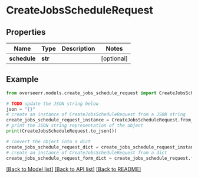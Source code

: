 # CreateJobsScheduleRequest


## Properties

Name | Type | Description | Notes
------------ | ------------- | ------------- | -------------
**schedule** | **str** |  | [optional] 

## Example

```python
from overseerr.models.create_jobs_schedule_request import CreateJobsScheduleRequest

# TODO update the JSON string below
json = "{}"
# create an instance of CreateJobsScheduleRequest from a JSON string
create_jobs_schedule_request_instance = CreateJobsScheduleRequest.from_json(json)
# print the JSON string representation of the object
print(CreateJobsScheduleRequest.to_json())

# convert the object into a dict
create_jobs_schedule_request_dict = create_jobs_schedule_request_instance.to_dict()
# create an instance of CreateJobsScheduleRequest from a dict
create_jobs_schedule_request_form_dict = create_jobs_schedule_request.from_dict(create_jobs_schedule_request_dict)
```
[[Back to Model list]](../README.md#documentation-for-models) [[Back to API list]](../README.md#documentation-for-api-endpoints) [[Back to README]](../README.md)



